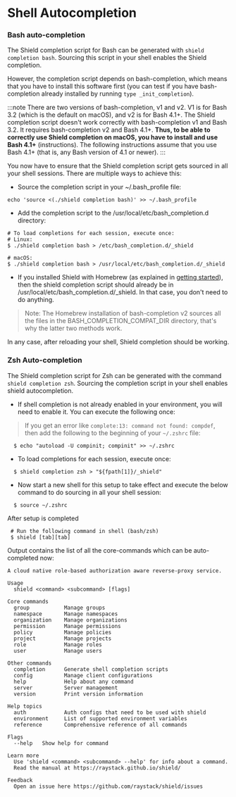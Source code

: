 # Shell Autocompletion

### Bash auto-completion

The Shield completion script for Bash can be generated with `shield completion bash`. Sourcing this script in your shell enables the Shield completion.

However, the completion script depends on bash-completion, which means that you have to install this software first (you can test if you have bash-completion already installed by running
`type _init_completion`).

:::note
There are two versions of bash-completion, v1 and v2. V1 is for Bash 3.2 (which is the default on macOS), and v2 is for Bash 4.1+. The Shield completion script doesn't work correctly with bash-completion v1 and Bash 3.2. It requires bash-completion v2 and Bash 4.1+. **Thus, to be able to correctly use Shield completion on macOS, you have to install and use Bash 4.1+** (instructions). The following instructions assume that you use Bash 4.1+ (that is, any Bash version of 4.1 or newer).
:::

You now have to ensure that the Shield completion script gets sourced in all your shell sessions. There are multiple ways to achieve this:

- Source the completion script in your ~/.bash_profile file:

```
echo 'source <(./shield completion bash)' >> ~/.bash_profile
```

- Add the completion script to the /usr/local/etc/bash_completion.d directory:

```
# To load completions for each session, execute once:
# Linux:
$ ./shield completion bash > /etc/bash_completion.d/_shield

# macOS:
$ ./shield completion bash > /usr/local/etc/bash_completion.d/_shield
```

- If you installed Shield with Homebrew (as explained in [getting started](../installation.md#macos)), then the shield completion script should already be in /usr/local/etc/bash_completion.d/\_shield. In that case, you don't need to do anything.

> Note: The Homebrew installation of bash-completion v2 sources all the files in the BASH_COMPLETION_COMPAT_DIR directory, that's why the latter two methods work.

In any case, after reloading your shell, Shield completion should be working.

### Zsh Auto-completion

The Shield completion script for Zsh can be generated with the command `shield completion zsh`. Sourcing the completion script in your shell enables shield autocompletion.

- If shell completion is not already enabled in your environment, you will need to enable it. You can execute the following once:

> If you get an error like `complete:13: command not found: compdef`, then add the following to the beginning of your `~/.zshrc` file:

```
  $ echo "autoload -U compinit; compinit" >> ~/.zshrc
```

- To load completions for each session, execute once:

```
  $ shield completion zsh > "${fpath[1]}/_shield"
```

- Now start a new shell for this setup to take effect and execute the below command to do sourcing in all your shell session:

```
  $ source ~/.zshrc
```

After setup is completed

```
 # Run the following command in shell (bash/zsh)
 $ shield [tab][tab]
```

Output contains the list of all the core-commands which can be auto-completed now:

```
A cloud native role-based authorization aware reverse-proxy service.

Usage
  shield <command> <subcommand> [flags]

Core commands
  group           Manage groups
  namespace       Manage namespaces
  organization    Manage organizations
  permission      Manage permissions
  policy          Manage policies
  project         Manage projects
  role            Manage roles
  user            Manage users

Other commands
  completion      Generate shell completion scripts
  config          Manage client configurations
  help            Help about any command
  server          Server management
  version         Print version information

Help topics
  auth            Auth configs that need to be used with shield
  environment     List of supported environment variables
  reference       Comprehensive reference of all commands

Flags
  --help   Show help for command

Learn more
  Use 'shield <command> <subcommand> --help' for info about a command.
  Read the manual at https://raystack.github.io/shield/

Feedback
  Open an issue here https://github.com/raystack/shield/issues
```
